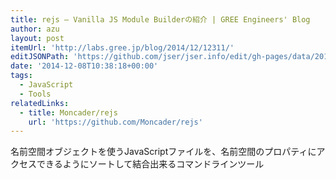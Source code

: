 ```yaml
---
title: rejs – Vanilla JS Module Builderの紹介 | GREE Engineers' Blog
author: azu
layout: post
itemUrl: 'http://labs.gree.jp/blog/2014/12/12311/'
editJSONPath: 'https://github.com/jser/jser.info/edit/gh-pages/data/2014/12/index.json'
date: '2014-12-08T10:38:18+00:00'
tags:
  - JavaScript
  - Tools
relatedLinks:
  - title: Moncader/rejs
    url: 'https://github.com/Moncader/rejs'
---
```

名前空間オブジェクトを使うJavaScriptファイルを、名前空間のプロパティにアクセスできるようにソートして結合出来るコマンドラインツール
